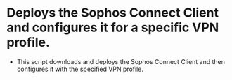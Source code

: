 # Deploys the Sophos Connect Client and configures it for a specific VPN profile.
* This script downloads and deploys the Sophos Connect Client and then configures it with the specified VPN profile.